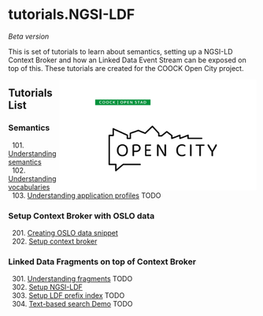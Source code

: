 # tutorials.NGSI-LDF
_Beta version_

This is set of tutorials to learn about semantics, setting up a NGSI-LD Context Broker and how an Linked Data Event Stream can be exposed on top of this.
These tutorials are created for the COOCK Open City project.

<img src="https://github.com/brechtvdv/tutorials.NGSI-LDF/raw/master/OpenStad_logo_black_L.png" width=400 style="float: right">

## Tutorials List

### Semantics

&nbsp; 101. [Understanding semantics](https://github.com/brechtvdv/tutorials.NGSI-LDF/blob/master/tutorials.Understanding-Semantics.md)<br/>
&nbsp; 102. [Understanding vocabularies](https://github.com/brechtvdv/tutorials.NGSI-LDF/blob/master/tutorials.Understanding-Vocabularies.md)<br/>
&nbsp; 103. [Understanding application profiles](https://github.com/brechtvdv/tutorials.NGSI-LDF/blob/master/tutorials.Understanding-Application-profiles.md) TODO<br/> 

### Setup Context Broker with OSLO data

&nbsp; 201. [Creating OSLO data snippet](https://github.com/brechtvdv/tutorials.NGSI-LDF/blob/master/tutorials.Data-Snippet.md)<br/>
&nbsp; 202. [Setup context broker](https://github.com/brechtvdv/tutorials.NGSI-LDF/blob/master/tutorials.Setup-Context-Broker.md)<br/>

### Linked Data Fragments on top of Context Broker

&nbsp; 301. [Understanding fragments](https://github.com/brechtvdv/tutorials.NGSI-LDF/blob/master/tutorials.Understanding-Fragments.md) TODO <br/> 
&nbsp; 302. [Setup NGSI-LDF](https://github.com/brechtvdv/tutorials.NGSI-LDF/blob/master/tutorials.Setup-NGSI-LDF.md)<br/>
&nbsp; 303. [Setup LDF prefix index](https://github.com/brechtvdv/tutorials.NGSI-LDF/blob/master/tutorials.Setup-LDF-Prefix-Index.md) TODO <br/> 
&nbsp; 304. [Text-based search Demo](https://github.com/brechtvdv/tutorials.NGSI-LDF/blob/master/tutorials.Text-Based-Search-Demo.md) TODO <br/> 



